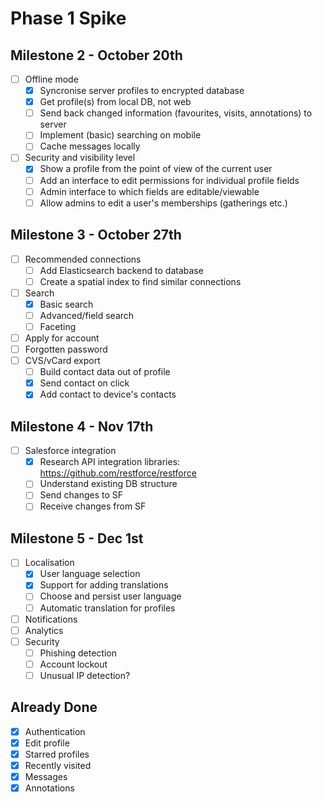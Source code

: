 # Phase 1 Spike

## Milestone 2 - October 20th

- [ ] Offline mode
  - [x] Syncronise server profiles to encrypted database
  - [x] Get profile(s) from local DB, not web
  - [ ] Send back changed information (favourites, visits, annotations) to server
  - [ ] Implement (basic) searching on mobile
  - [ ] Cache messages locally
- [ ] Security and visibility level
  - [x] Show a profile from the point of view of the current user
  - [ ] Add an interface to edit permissions for individual profile fields
  - [ ] Admin interface to which fields are editable/viewable
  - [ ] Allow admins to edit a user's memberships (gatherings etc.)

## Milestone 3 - October 27th

- [ ] Recommended connections
  - [ ] Add Elasticsearch backend to database
  - [ ] Create a spatial index to find similar connections
- [ ] Search
  - [x] Basic search
  - [ ] Advanced/field search
  - [ ] Faceting
- [ ] Apply for account
- [ ] Forgotten password
- [ ] CVS/vCard export
  - [ ] Build contact data out of profile
  - [x] Send contact on click
  - [x] Add contact to device's contacts

## Milestone 4 - Nov 17th

- [ ] Salesforce integration
  - [x] Research API integration libraries: https://github.com/restforce/restforce
  - [ ] Understand existing DB structure
  - [ ] Send changes to SF
  - [ ] Receive changes from SF

## Milestone 5 - Dec 1st

- [ ] Localisation
  - [x] User language selection
  - [x] Support for adding translations
  - [ ] Choose and persist user language
  - [ ] Automatic translation for profiles
- [ ] Notifications
- [ ] Analytics
- [ ] Security
  - [ ] Phishing detection
  - [ ] Account lockout
  - [ ] Unusual IP detection?

## Already Done

- [x] Authentication
- [x] Edit profile
- [x] Starred profiles
- [x] Recently visited
- [x] Messages
- [x] Annotations
